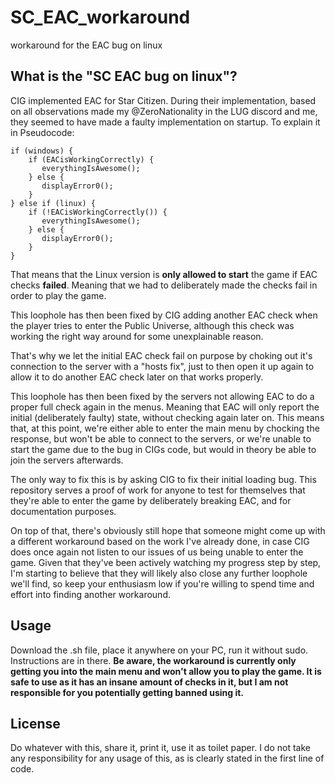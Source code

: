 # SC_EAC_workaround
workaround for the EAC bug on linux

## What is the "SC EAC bug on linux"?
CIG implemented EAC for Star Citizen. During their implementation, based on all observations made my @ZeroNationality in the LUG discord and me, they seemed to have made a faulty implementation on startup. To explain it in Pseudocode:
```
if (windows) {
    if (EACisWorkingCorrectly) {
       everythingIsAwesome();
    } else {
       displayError0();
    }
} else if (linux) {
    if (!EACisWorkingCorrectly()) {
       everythingIsAwesome();
    } else {
       displayError0();
    }
}
```

That means that the Linux version is **only allowed to start** the game if EAC checks **failed**. Meaning that we had to deliberately made the checks fail in order to play the game.

This loophole has then been fixed by CIG adding another EAC check when the player tries to enter the Public Universe, although this check was working the right way around for some unexplainable reason.

That's why we let the initial EAC check fail on purpose by choking out it's connection to the server with a "hosts fix", just to then open it up again to allow it to do another EAC check later on that works properly.

This loophole has then been fixed by the servers not allowing EAC to do a proper full check again in the menus. Meaning that EAC will only report the initial (deliberately faulty) state, without checking again later on. This means that, at this point, we're either able to enter the main menu by chocking the response, but won't be able to connect to the servers, or we're unable to start the game due to the bug in CIGs code, but would in theory be able to join the servers afterwards.

The only way to fix this is by asking CIG to fix their initial loading bug. This repository serves a proof of work for anyone to test for themselves that they're able to enter the game by deliberately breaking EAC, and for documentation purposes.

On top of that, there's obviously still hope that someone might come up with a different workaround based on the work I've already done, in case CIG does once again not listen to our issues of us being unable to enter the game. Given that they've been actively watching my progress step by step, I'm starting to believe that they will likely also close any further loophole we'll find, so keep your enthusiasm low if you're willing to spend time and effort into finding another workaround.

## Usage
Download the .sh file, place it anywhere on your PC, run it without sudo. Instructions are in there.
**Be aware, the workaround is currently only getting you into the main menu and won't allow you to play the game. It is safe to use as it has an insane amount of checks in it, but I am not responsible for you potentially getting banned using it.**

## License
Do whatever with this, share it, print it, use it as toilet paper. I do not take any responsibility for any usage of this, as is clearly stated in the first line of code.
